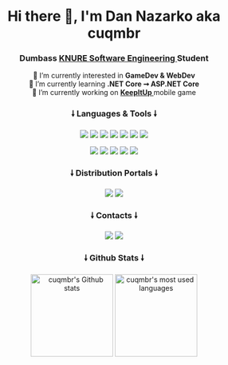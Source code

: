<h1 align="center">Hi there 👋, I'm Dan Nazarko aka cuqmbr</h1>
<h3 align="center">Dumbass <a href="https://nure.ua/en/"> KNURE </a> <a href="https://software.nure.ua/en"> Software Engineering </a> Student</h3>

<p align="center">
  <a> 🤔 I’m currently interested in <strong> GameDev & WebDev </strong> </a><br>
  <a> 🌱 I’m currently learning <strong> .NET Core ➞ ASP.NET Core </strong> </a><br>
  <a> 🔭 I’m currently working on <strong> <a href="https://github.com/cuqmbr/KeepItUp"> KeepItUp </a> </strong> mobile game </a>
</p>

<h3 align="center">🠗 Languages & Tools 🠗</h3>
<p align="center">
  <a href=""><img src="https://img.shields.io/badge/C%23-239120?style=for-the-badge&logo=c-sharp&logoColor=white" /></a>
  <a href=""><img src="https://img.shields.io/badge/.NET-5C2D91?style=for-the-badge&logo=.net&logoColor=white" /></a>
  <a href=""><img src="https://img.shields.io/badge/Unity-100000?style=for-the-badge&logo=unity&logoColor=white" /></a>
  <a href=""><img src="https://img.shields.io/badge/HTML5-E34F26?style=for-the-badge&logo=html5&logoColor=white" /></a>
  <a href=""><img src="https://img.shields.io/badge/CSS3-1572B6?style=for-the-badge&logo=css3&logoColor=white" /></a>
  <a href=""><img src="https://img.shields.io/badge/JavaScript-323330?style=for-the-badge&logo=javascript&logoColor=F7DF1E" /></a>
  <a href=""><img src="https://img.shields.io/badge/MySQL-005C84?style=for-the-badge&logo=mysql&logoColor=white" /></a>
</p>

<p align="center">
  <a href=""><img src="https://img.shields.io/badge/SQLite-07405E?style=for-the-badge&logo=sqlite&logoColor=white" /></a>
  <a href=""><img src="https://img.shields.io/badge/MariaDB-003545?style=for-the-badge&logo=mariadb&logoColor=white" /></a>
  <a href=""><img src="https://img.shields.io/badge/GIT-E44C30?style=for-the-badge&logo=git&logoColor=white" /></a>
  <a href=""><img src="https://img.shields.io/badge/-RaspberryPi-C51A4A?style=for-the-badge&logo=Raspberry-Pi" /></a>
  <a href=""><img src="https://img.shields.io/badge/Fedora-294172?style=for-the-badge&logo=fedora&logoColor=white" /></a>
</p>

<h3 align="center">🠗 Distribution Portals 🠗</h3>
<p align="center">
  <a href="https://play.google.com/store/apps/dev?id=5175912624751768701"><img src="https://img.shields.io/badge/Google_Play-414141?style=for-the-badge&logo=google-play&logoColor=white" /></a>
  <a href="https://cuqmbr.itch.io/"><img src="https://img.shields.io/badge/Itch.io-FA5C5C?style=for-the-badge&logo=itchdotio&logoColor=white" /></a>
</p>

<h3 align="center">🠗 Contacts 🠗</h3>
<p align="center"> 
  <a href="mailto:dr.juniorf@gmail.com"><img src="https://img.shields.io/badge/Gmail-D14836?style=for-the-badge&logo=gmail&logoColor=white" /></a>
  <a href="https://t.me/cuqmbr"><img src="https://img.shields.io/badge/Telegram-2CA5E0?style=for-the-badge&logo=telegram&logoColor=white" /></a>
</p>

<h3 align="center">🠗 Github Stats 🠗</h3>
<p align="center">
<img align="center" height="165px" src="https://github-readme-stats.vercel.app/api?username=cuqmbr&show_icons=true&locale=en" alt="cuqmbr's Github stats" />
<img align="center" height="165px" src="https://github-readme-stats.vercel.app/api/top-langs?username=cuqmbr&show_icons=true&locale=en&layout=compact" alt="cuqmbr's most used languages" />
</p>




<!--

<p align="center">
  <a href=""><img src="" /></a>
  <a href=""><img src="" /></a>
  <a href=""><img src="" /></a>
</p>

**cuqmbr/cuqmbr** is a ✨ _special_ ✨ repository because its `README.md` (this file) appears on your GitHub profile.

Here are some ideas to get you started:

- 🔭 I’m currently working on ...
- 🌱 I’m currently learning ...
- 👯 I’m looking to collaborate on ...
- 🤔 I’m looking for help with ...
- 💬 Ask me about ...
- 📫 How to reach me: ...
- 😄 Pronouns: ...
- ⚡ Fun fact: ...
-->
